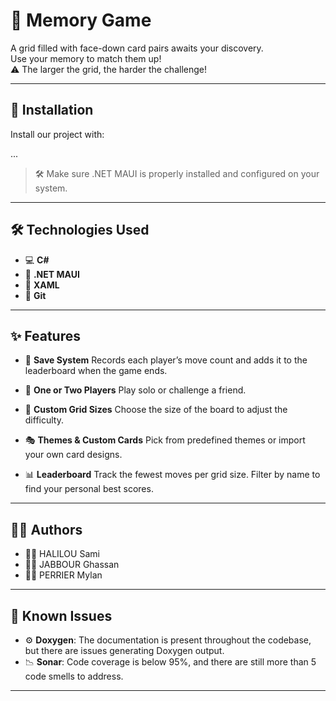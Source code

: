 
# 🧠 Memory Game

A grid filled with face-down card pairs awaits your discovery.  
Use your memory to match them up!  
⚠️ The larger the grid, the harder the challenge!

---

## 🚀 Installation

Install our project with:

...

> 🛠 Make sure .NET MAUI is properly installed and configured on your system.

---

## 🛠️ Technologies Used

* 💻 **C#**
* 🧱 **.NET MAUI**
* 🎨 **XAML**
* 🔧 **Git**

---

## ✨ Features

* 💾 **Save System**
  Records each player’s move count and adds it to the leaderboard when the game ends.

* 👥 **One or Two Players**
  Play solo or challenge a friend.

* 🧩 **Custom Grid Sizes**
  Choose the size of the board to adjust the difficulty.

* 🎭 **Themes & Custom Cards**
  Pick from predefined themes or import your own card designs.

* 📊 **Leaderboard**
  Track the fewest moves per grid size. Filter by name to find your personal best scores.

---

## 👨‍💻 Authors

* 🧑‍💻 HALILOU Sami
* 👨‍💻 JABBOUR Ghassan
* 👨‍💻 PERRIER Mylan

---

## 🐞 Known Issues

* ⚙️ **Doxygen**: The documentation is present throughout the codebase, but there are issues generating Doxygen output.
* 📉 **Sonar**: Code coverage is below 95%, and there are still more than 5 code smells to address.

---

